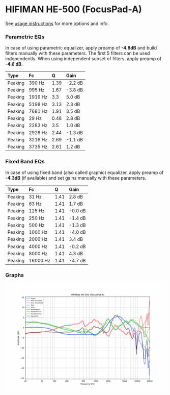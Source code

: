 # HIFIMAN HE-500 (FocusPad-A)
See [usage instructions](https://github.com/jaakkopasanen/AutoEq#usage) for more options and info.

### Parametric EQs
In case of using parametric equalizer, apply preamp of **-4.8dB** and build filters manually
with these parameters. The first 5 filters can be used independently.
When using independent subset of filters, apply preamp of **-4.6 dB**.

| Type    | Fc      |    Q | Gain    |
|:--------|:--------|:-----|:--------|
| Peaking | 390 Hz  | 1.39 | -2.2 dB |
| Peaking | 995 Hz  | 1.67 | -3.8 dB |
| Peaking | 1919 Hz | 3.3  | 5.0 dB  |
| Peaking | 5198 Hz | 3.13 | 2.3 dB  |
| Peaking | 7681 Hz | 1.91 | 3.5 dB  |
| Peaking | 29 Hz   | 0.48 | 2.8 dB  |
| Peaking | 2283 Hz | 3.5  | 1.0 dB  |
| Peaking | 2928 Hz | 2.44 | -1.3 dB |
| Peaking | 3216 Hz | 2.69 | -1.1 dB |
| Peaking | 3735 Hz | 2.61 | 1.2 dB  |

### Fixed Band EQs
In case of using fixed band (also called graphic) equalizer, apply preamp of **-4.3dB**
(if available) and set gains manually with these parameters.

| Type    | Fc       |    Q | Gain    |
|:--------|:---------|:-----|:--------|
| Peaking | 31 Hz    | 1.41 | 2.8 dB  |
| Peaking | 63 Hz    | 1.41 | 1.7 dB  |
| Peaking | 125 Hz   | 1.41 | -0.0 dB |
| Peaking | 250 Hz   | 1.41 | -1.4 dB |
| Peaking | 500 Hz   | 1.41 | -1.3 dB |
| Peaking | 1000 Hz  | 1.41 | -4.0 dB |
| Peaking | 2000 Hz  | 1.41 | 3.4 dB  |
| Peaking | 4000 Hz  | 1.41 | -0.2 dB |
| Peaking | 8000 Hz  | 1.41 | 4.3 dB  |
| Peaking | 16000 Hz | 1.41 | -4.7 dB |

### Graphs
![](./HIFIMAN%20HE-500%20(FocusPad-A).png)
